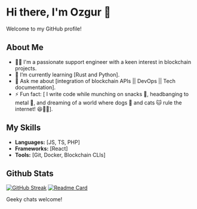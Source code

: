# Hi there, I'm Ozgur 👋

Welcome to my GitHub profile! 

## About Me

- 👨‍💻 I'm a passionate support engineer with a keen interest in blockchain projects.
- 🌱 I’m currently learning [Rust and Python].
- 💬 Ask me about [integration of blockchain APIs || DevOps || Tech documentation].
- ⚡ Fun fact: [ I write code while munching on snacks 🍕, headbanging to metal 🤘, and dreaming of a world where dogs 🐶 and cats 🐱 rule the internet! 😆🐾🔥].

## My Skills

- **Languages:** [JS, TS, PHP]
- **Frameworks:** [React]
- **Tools:** [Git, Docker, Blockchain CLIs]

## Github Stats

[![GitHub Streak](https://streak-stats.demolab.com/?user=obscureozy)](https://git.io/streak-stats)
[![Readme Card](https://github-readme-stats.vercel.app/api/pin/?username=anuraghazra&repo=ton-wallet-testnet)](https://github.com/obscureozy/github-readme-stats)

Geeky chats welcome!

<!---
obscureozy/obscureozy is a ✨ special ✨ repository because its `README.md` (this file) appears on your GitHub profile.
You can click the Preview link to take a look at your changes.
--->
